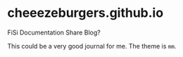 # cheeezeburgers.github.io

FiSi Documentation Share Blog?

This could be a very good journal for me. The theme is `mm`.
